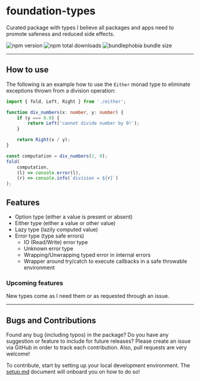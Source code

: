 # foundation-types

Curated package with types I believe all packages and apps need to promote safeness and reduced side effects.

![npm version](https://badgen.net/npm/v/@web-pacotes/foundation-types) ![npm total downloads](https://badgen.net/npm/dt/@web-pacotes/foundation-types) ![bundlephobia bundle size](https://badgen.net/bundlephobia/min/@web-pacotes/foundation-types)

---

## How to use

The following is an example how to use the `Either` monad type to eliminate exceptions thrown from a division operation:

```typescript
import { fold, Left, Right } from './either';

function div_numbers(x: number, y: number) {
	if (y === 0.0) {
		return Left('cannot divide number by 0!');
	}

	return Right(x / y);
}

const computation = div_numbers(2, 0);
fold(
	computation,
	(l) => console.error(l),
	(r) => console.info(`division = ${r}`)
);
```

## Features

- Option type (either a value is present or absent)
- Either type (either a value or other value)
- Lazy type (lazily computed value)
- Error type (type safe errors)
  - IO (Read/Write) error type
  - Unknown error type
  - Wrapping/Unwrapping typed error in internal errors
  - Wrapper around try/catch to execute callbacks in a safe throwable environment

### Upcoming features

New types come as I need them or as requested through an issue.

---

## Bugs and Contributions

Found any bug (including typos) in the package? Do you have any suggestion
or feature to include for future releases? Please create an issue via
GitHub in order to track each contribution. Also, pull requests are very
welcome!

To contribute, start by setting up your local development environment. The [setup.md](setup.md) document will onboard
you on how to do so!
